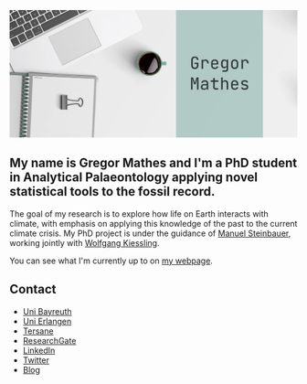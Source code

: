 ![Gregor Mathes Frontpage](https://github.com/Ischi94/Ischi94/blob/main/frontimage2.png)

## My name is Gregor Mathes and I'm a PhD student in Analytical Palaeontology applying novel statistical tools to the fossil record.  

The goal of my research is to explore how life on Earth interacts with climate, with emphasis on applying this knowledge of the past to the current climate crisis. My PhD project is under the guidance of [Manuel Steinbauer](https://www.spowi5.uni-bayreuth.de/de/team/steinbauer/index.php), working jointly with [Wolfgang Kiessling](https://www.gzn.nat.fau.de/palaeontologie/team/professors/kiessling/).  
 
You can see what I'm currently up to on [my webpage](https://gregor-mathes.netlify.app/).  
  
## Contact
 
- [Uni Bayreuth](https://www.spowi5.uni-bayreuth.de/de/team/Mathes/index.php)
- [Uni Erlangen](https://www.gzn.nat.fau.de/palaeontologie/team/assoziierte-wissenschaftler/gregor-mathes/)
- [Tersane](https://cnidaria.nat.uni-erlangen.de/wp/index.php/team/researchers/manuel-steinbauer/gregor-mathes/)
- [ResearchGate](https://www.researchgate.net/profile/Gregor_Mathes)
- [LinkedIn](https://www.linkedin.com/in/gregor-mathes-2595311b6/)
- [Twitter](https://twitter.com/GregorMathes)
- [Blog](https://gregor-mathes.netlify.app/)  

